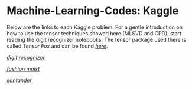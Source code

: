 # Machine-Learning-Codes: Kaggle

Below are the links to each Kaggle problem. For a gentle introduction on how to use the tensor techniques showed here (MLSVD and CPD), start reading the digit recognizer notebooks. The tensor package used there is called *Tensor Fox* and can be found [*here*](https://github.com/felipebottega/Tensor-Fox).

 [*digit recognizer*](https://www.kaggle.com/c/digit-recognizer)
 
 [*fashion mnist*](https://www.kaggle.com/zalando-research/fashionmnist)	

 [*santander*](https://www.kaggle.com/c/santander-value-prediction-challenge)



